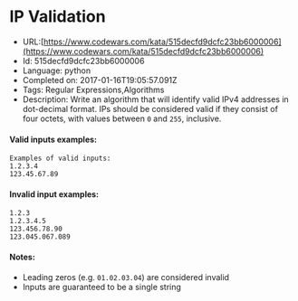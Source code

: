 # IP Validation

 - URL:[https://www.codewars.com/kata/515decfd9dcfc23bb6000006](https://www.codewars.com/kata/515decfd9dcfc23bb6000006)
 - Id: 515decfd9dcfc23bb6000006
 - Language: python
 - Completed on: 2017-01-16T19:05:57.091Z
 - Tags: Regular Expressions,Algorithms
 - Description:
Write an algorithm that will identify valid IPv4 addresses in dot-decimal format. IPs should be considered valid if they consist of four octets, with values between `0` and `255`, inclusive.


#### Valid inputs examples:
```
Examples of valid inputs:
1.2.3.4
123.45.67.89
```

#### Invalid input examples:
```
1.2.3
1.2.3.4.5
123.456.78.90
123.045.067.089
```

#### Notes:
- Leading zeros (e.g. `01.02.03.04`) are considered invalid
- Inputs are guaranteed to be a single string
